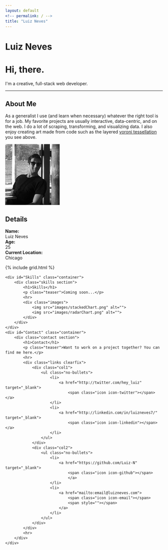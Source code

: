 ```yaml
---
layout: default
<!-- permalink: / -->
title: "Luiz Neves"
--- 
```

<!-- <h1>Main Page</h1> -->

<div class="top">
	<div class="name"> 
		<h1>Luiz Neves</h1>
	</div>
	<a class="arrow" href="#About"><span class="glyphyicon"></span></a>
</div>
<div id="mainPage" class="inner-wrapper">
	<div id="About" class="container">
		<div  class="info section">
			<h1>Hi, there.</h1>
			<p class="teaser">I'm a creative, full-stack web developer.</p>
			<hr>
			<div class="text">
				<h2>About Me</h2>
				<p>As a generalist I use (and learn when necessary) whatever the right tool is for a job. My favorite projects are usually interactive, data-centric, and on the web. I do a lot of scraping, transforming, and visualizing data. I also enjoy creating art made from code such as the layered <a href="http://bl.ocks.org/mbostock/4060366" target="_blank">voroni tessellation</a> you see above.</p>
			</div>
			<div class="image">
				<img src="images/me.png" alt="">
			</div> 
			<div class="details">
				<h2>Details</h2>
				<p>
				<strong>Name:</strong><br>
				Luiz Neves<br>
				<strong>Age:</strong><br>
				25<br>
				<strong>Current Location:</strong><br>
				Chicago		</p>
			</div>
		</div>
	</div> 
	<div  id="Projects" class="container">
		{% include grid.html %}
	</div>

	<div id="Skills" class="container">
		<div class="skills section">
			<h1>Skills</h1>
			<p class="teaser">Coming soon...</p>
			<hr>
			<div class="images">
				<img src="images/stackedChart.png" alt="">
				<img src="images/radarChart.png" alt="">
			</div>
		</div>
	</div>
	<div id="Contact" class="container">
		<div class="contact section">
			<h1>Contact</h1>
			<p class="teaser">Want to work on a project together? You can find me here.</p>
			<hr>
			<div class="links clearfix">
				<div class="col1">
					<ul class="no-bullets">
						<li>
							<a href="http://twitter.com/hey_luiz" target="_blank">
								<span class="icon icon-twitter"></span></a>
						</li>
						<li>
							<a href="http://linkedin.com/in/luizneves7/" target="_blank">
								<span class="icon icon-linkedin"></span></a>
						</li>
					</ul>
				</div>
				<div class="col2">
					<ul class="no-bullets">
						<li>
							<a href="https://github.com/Luiz-N" target="_blank">
								<span class="icon icon-github"></span>
								</a>
						</li>
						<li>
							<a href="mailto:email@luizneves.com">
								<span class="icon icon-email"></span>
								<span style=""></span>
							</a>
						</li>
					</ul>
				</div>
			</div>
			<hr>
		</div>
	</div>
</div>


<!-- <iframe src='http://koalastothemax.com' frameborder="0"></iframe> -->

<!-- <div class="tiles">
{% for post in site.posts %}
	{% include post-grid.html %}
{% endfor %}
</div>  --> 